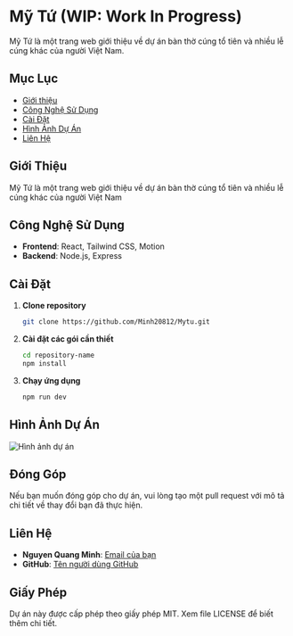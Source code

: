 # Mỹ Tứ (WIP: Work In Progress)

Mỹ Tứ là một trang web giới thiệu về dự án bàn thờ cúng tổ tiên và nhiều lễ cúng khác của người Việt Nam.

## Mục Lục

- [Giới thiệu](#giới-thiệu)
- [Công Nghệ Sử Dụng](#công-nghệ-sử-dụng)
- [Cài Đặt](#cài-đặt)
- [Hình Ảnh Dự Án](#hình-ảnh-dự-án)
- [Liên Hệ](#liên-hệ)

## Giới Thiệu
Mỹ Tứ là một trang web giới thiệu về dự án bàn thờ cúng tổ tiên và nhiều lễ cúng khác của người Việt Nam

## Công Nghệ Sử Dụng
- **Frontend**: React, Tailwind CSS, Motion
- **Backend**: Node.js, Express
  
## Cài Đặt
1. **Clone repository**
   ```bash
   git clone https://github.com/Minh20812/Mytu.git
   ```
2. **Cài đặt các gói cần thiết**
   ```bash
   cd repository-name
   npm install
   ```
3. **Chạy ứng dụng**
   ```bash
   npm run dev
   ```

## Hình Ảnh Dự Án
![Hình ảnh dự án](https://i.imgur.com/lr6osBx.png)


## Đóng Góp
Nếu bạn muốn đóng góp cho dự án, vui lòng tạo một pull request với mô tả chi tiết về thay đổi bạn đã thực hiện.

## Liên Hệ
- **Nguyen Quang Minh**: [Email của bạn](mailto:ngquangminh2128@gmail.com)
- **GitHub**: [Tên người dùng GitHub](https://github.com/Minh20812)

## Giấy Phép
Dự án này được cấp phép theo giấy phép MIT. Xem file LICENSE để biết thêm chi tiết.
